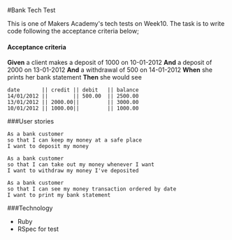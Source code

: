 #Bank Tech Test

This is one of Makers Academy's tech tests on Week10. The task is to write code following the acceptance criteria below;

#### Acceptance criteria

**Given** a client makes a deposit of 1000 on 10-01-2012
**And** a deposit of 2000 on 13-01-2012
**And** a withdrawal of 500 on 14-01-2012
**When** she prints her bank statement
**Then** she would see

```
date       || credit || debit   || balance
14/01/2012 ||        || 500.00  || 2500.00
13/01/2012 || 2000.00||         || 3000.00
10/01/2012 || 1000.00||         || 1000.00
```

###User stories
```
As a bank customer  
so that I can keep my money at a safe place
I want to deposit my money
```
```
As a bank customer
so that I can take out my money whenever I want
I want to withdraw my money I've deposited
```
```
As a bank customer
so that I can see my money transaction ordered by date
I want to print my bank statement
```
###Technology
- Ruby
- RSpec for test
